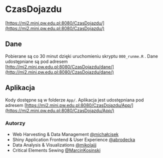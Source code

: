 # CzasDojazdu

[https://mi2.mini.pw.edu.pl:8080/CzasDojazdu/](https://mi2.mini.pw.edu.pl:8080/CzasDojazdu/)


## Dane

Pobierane są co 30 minut dzięki uruchomieniu skryptu `000_runme.R` .
Dane udostępniane są pod adresem [http://mi2.mini.pw.edu.pl:8080/CzasDojazdu/dane/](http://mi2.mini.pw.edu.pl:8080/CzasDojazdu/dane/)

## Aplikacja

Kody dostępne są w folderze  `App/`. Aplikacja jest udostępniana pod adresem [https://mi2.mini.pw.edu.pl:8080/CzasDojazdu/App/](https://mi2.mini.pw.edu.pl:8080/CzasDojazdu/App/)


### Autorzy

- Web Harvesting & Data Management [@michałcisek](https://github.com/michałcisek)
- Shiny Application Frontend & User Experience [@abrodecka](https://github.com/abrodecka)
- Data Analysis & Visualizations [@mikolajjj](https://github.com/mikolajjj)
- Critical Elements Sewing [@MarcinKosinski](https://github.com/MarcinKosinski)
